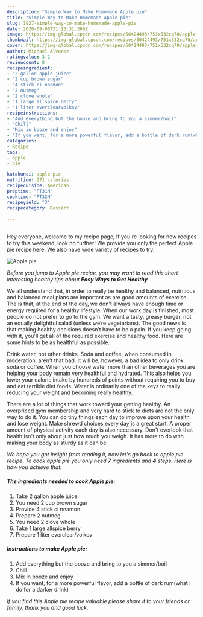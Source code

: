 ```yaml
---
description: "Simple Way to Make Homemade Apple pie"
title: "Simple Way to Make Homemade Apple pie"
slug: 1927-simple-way-to-make-homemade-apple-pie
date: 2020-09-08T21:13:31.366Z
image: https://img-global.cpcdn.com/recipes/50424493/751x532cq70/apple-pie-recipe-main-photo.jpg
thumbnail: https://img-global.cpcdn.com/recipes/50424493/751x532cq70/apple-pie-recipe-main-photo.jpg
cover: https://img-global.cpcdn.com/recipes/50424493/751x532cq70/apple-pie-recipe-main-photo.jpg
author: Michael Alvarez
ratingvalue: 3.2
reviewcount: 8
recipeingredient:
- "2 gallon apple juice"
- "2 cup brown sugar"
- "4 stick ci nnamon"
- "2 nutmeg"
- "2 clove whole"
- "1 large allspice berry"
- "1 liter everclearvolkov"
recipeinstructions:
- "Add everything but the booze and bring to you a simmer/boil"
- "Chill"
- "Mix in booze and enjoy"
- "If you want, for a more powerful flavor, add a bottle of dark rum(what i do for a darker drink)"
categories:
- Recipe
tags:
- apple
- pie

katakunci: apple pie 
nutrition: 271 calories
recipecuisine: American
preptime: "PT31M"
cooktime: "PT32M"
recipeyield: "3"
recipecategory: Dessert

---
```

<br>
Hey everyone, welcome to my recipe page, If you're looking for new recipes to try this weekend, look no further! We provide you only the perfect Apple pie recipe here. We also have wide variety of recipes to try.
<br>


![Apple pie](https://img-global.cpcdn.com/recipes/50424493/751x532cq70/apple-pie-recipe-main-photo.jpg)

<i>Before you jump to Apple pie recipe, you may want to read this short interesting healthy tips about <strong>Easy Ways to Get Healthy</strong>.</i>

We all understand that, in order to really be healthy and balanced, nutritious and balanced meal plans are important as are good amounts of exercise. The  is that, at the end of the day, we don't always have enough time or energy required for a healthy lifestyle. When our work day is finished, most people do not prefer to go to the gym. We want a tasty, greasy burger, not an equally delightful salad (unless we’re vegetarians). The good news is that making healthy decisions doesn’t have to be a pain. If you keep going with it, you'll get all of the required exercise and healthy food. Here are some hints to be as healthful as possible.

Drink water, not other drinks. Soda and coffee, when consumed in moderation, aren't that bad. It will be, however, a bad idea to only drink soda or coffee. When you choose water more than other beverages you are helping your body remain very healthful and hydrated. This also helps you lower your caloric intake by hundreds of points without requiring you to buy and eat terrible diet foods. Water is ordinarily one of the keys to really reducing your weight and becoming really healthy.

There are a lot of things that work toward your getting healthy. An overpriced gym membership and very hard to stick to diets are not the only way to do it. You can do tiny things each day to improve upon your health and lose weight. Make shrewd choices every day is a great start. A proper amount of physical activity each day is also necessary. Don't overlook that health isn't only about just how much you weigh. It has more to do with making your body as sturdy as it can be. 


<i>We hope you got insight from reading it, now let's go back to apple pie recipe. To cook apple pie you only need <strong>7</strong> ingredients and <strong>4</strong> steps. Here is how you achieve that.
</i>

##### The ingredients needed to cook Apple pie:

1. Take 2 gallon apple juice
1. You need 2 cup brown sugar
1. Provide 4 stick ci nnamon
1. Prepare 2 nutmeg
1. You need 2 clove whole
1. Take 1 large allspice berry
1. Prepare 1 liter everclear/volkov


##### Instructions to make Apple pie:

1. Add everything but the booze and bring to you a simmer/boil
1. Chill
1. Mix in booze and enjoy
1. If you want, for a more powerful flavor, add a bottle of dark rum(what i do for a darker drink)


<i>If you find this Apple pie recipe valuable please share it to your friends or family, thank you and good luck.</i>

